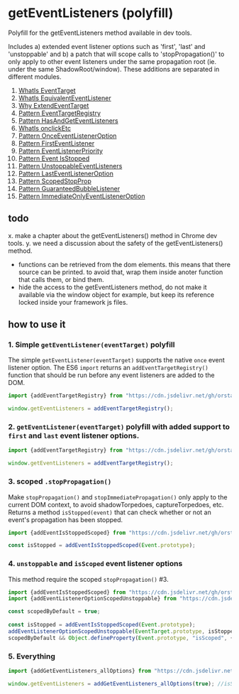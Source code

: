 # getEventListeners (polyfill)

Polyfill for the getEventListeners method available in dev tools. 

Includes a) extended event listener options such as 'first', 'last' and 'unstoppable' and b) a patch that will scope calls to 'stopPropagation()' to only apply to other event listeners under the same propagation root (ie. under the same ShadowRoot/window). These additions are separated in different modules.

1. [WhatIs EventTarget](1_WhatIs_EventTarget.md)
1. [WhatIs EquivalentEventListener](2_WhatIs_EquivalentEventListener.md)
1. [Why ExtendEventTarget](3_Why_ExtendEventTarget.md)
1. [Pattern EventTargetRegistry](4_Pattern_EventTargetRegistry.md)
1. [Pattern HasAndGetEventListeners](5_Pattern_HasAndGetEventListeners.md)
1. [WhatIs onclickEtc](5b_WhatIs_onclickEtc.md)
1. [Pattern OnceEventListenerOption](6_Pattern_OnceEventListenerOption.md)
1. [Pattern FirstEventListener](7_Pattern_FirstEventListener.md)
1. [Pattern EventListenerPriority](8_Pattern_EventListenerPriority.md)
1. [Pattern Event IsStopped](9_Pattern_Event_IsStopped.md)
1. [Pattern UnstoppableEventListeners](10_Pattern_UnstoppableEventListeners.md)
1. [Pattern LastEventListenerOption](12_Pattern_LastEventListenerOption.md)
1. [Pattern ScopedStopProp](13_Pattern_ScopedStopProp.md)
1. [Pattern GuaranteedBubbleListener](14_Pattern_GuaranteedBubbleListener.md)
1. [Pattern ImmediateOnlyEventListenerOption](15_Pattern_ImmediateOnlyEventListenerOption.md)

## todo 

x. make a chapter about the getEventListeners() method in Chrome dev tools.
y. we need a discussion about the safety of the getEventListeners() method. 
* functions can be retrieved from the dom elements. this means that there source can be printed. to avoid that, wrap them inside anoter function that calls them, or bind them.
* hide the access to the getEventListeners method, do not make it available via the window object for example, but keep its reference locked inside your framework js files.

## how to use it

### 1. Simple `getEventListener(eventTarget)` polyfill
 
The simple `getEventListener(eventTarget)` supports the native `once` event listener option. The ES6 `import` returns an `addEventTargetRegistry()` function that should be run before any event listeners are added to the DOM.  

```javascript
import {addEventTargetRegistry} from "https://cdn.jsdelivr.net/gh/orstavik/getEventListeners@1/src/getEventListeners_once.js";

window.getEventListeners = addEventTargetRegistry();
```

### 2. `getEventListener(eventTarget)` polyfill with added support to `first` and `last` event listener options.
 
```javascript
import {addEventTargetRegistry} from "https://cdn.jsdelivr.net/gh/orstavik/getEventListeners@1/src/getEventListeners_once_last_first.js";

window.getEventListeners = addEventTargetRegistry();
```

### 3. scoped `.stopPropagation()`

Make `stopPropagation()` and `stopImmediatePropagation()` only apply to the current DOM context, to avoid shadowTorpedoes, captureTorpedoes, etc. Returns a method `isStopped(event)` that can check whether or not an event's propagation has been stopped.  
 
```javascript
import {addEventIsStoppedScoped} from "https://cdn.jsdelivr.net/gh/orstavik/getEventListeners@1/src/ScopedStopPropagation.js";

const isStopped = addEventIsStoppedScoped(Event.prototype);
```

### 4. `unstoppable` and `isScoped` event listener options

This method require the scoped `stopPropagation()` #3.
 
```javascript
import {addEventIsStoppedScoped} from "https://cdn.jsdelivr.net/gh/orstavik/getEventListeners@1/src/ScopedStopPropagation.js";
import {addEventListenerOptionScopedUnstoppable} from "https://cdn.jsdelivr.net/gh/orstavik/getEventListeners@1/src/EventListenersOptionUnstoppableScoped.js";

const scopedByDefault = true;
  
const isStopped = addEventIsStoppedScoped(Event.prototype);
addEventListenerOptionScopedUnstoppable(EventTarget.prototype, isStopped);
scopedByDefault && Object.defineProperty(Event.prototype, "isScoped", {value: true});
```

### 5. Everything

```javascript
import {addGetEventListeners_allOptions} from "https://cdn.jsdelivr.net/gh/orstavik/getEventListeners@1/src/getEventListeners_allOptions.js";

window.getEventListeners = addGetEventListeners_allOptions(true); //isScoped is set as default value for all event listeners
```